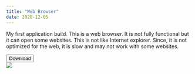 ```yaml
---
title: "Web Browser"
date: 2020-12-05
---
```

My first application build. This is a web browser. It is not fully functional but it can open some websites. This is not like Internet explorer. Since, it is not optimized for the web, it is slow and may not work with some websites.
<link rel="stylesheet" href="https://cdnjs.cloudflare.com/ajax/libs/font-awesome/4.7.0/css/font-awesome.min.css">
<link rel="stylesheet" href="https://theawesomecoder05.github.io/archives/assets/download.css">

<div class="center">
<button onclick="window.location.href='https://w3docs.com';" class="btn"><i class="fa fa-download"></i> Download</button>
  </div>





<a href="https://theawesomecoder05.github.io/archives/Web%20Browser%20Application/WebBrowser-20201206T142317Z-001.zip">
  <img src="https://www.pixelmatortemplates.com/wp-content/uploads/2014/03/download-button-new.png">

